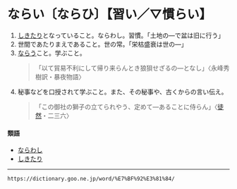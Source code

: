 # ならい〔ならひ〕【習い／▽慣らい】

1. [しきたり](%E3%81%97%E3%81%8D%E3%81%9F%E3%82%8A%EF%BC%88%E4%BB%95%E6%9D%A5%E3%82%8A%EF%BC%8F%E7%82%BA%E6%9D%A5%E3%82%8A%EF%BC%89.md)となっていること。ならわし。習慣。「土地の―で盆は旧に行う」
2. 世間であたりまえであること。世の常。「栄枯盛衰は世の―」
3. [ならう](%E3%81%AA%E3%82%89%E3%81%86%EF%BC%88%E7%BF%92%E3%81%86%EF%BC%8F%E6%85%A3%E3%82%89%E3%81%86%EF%BC%8F%E9%A6%B4%E3%82%89%E3%81%86%EF%BC%89.md)こと。学ぶこと。
    >「以て貿易不利にして帰り来らんとき狼狽せざるの―となし」〈永峰秀樹訳・暴夜物語〉
4. 秘事などを口授されて学ぶこと。また、その秘事や、古くからの言い伝え。
    >「この御社の獅子の立てられやう、定めて―あることに侍らん」〈[徒然](https://dictionary.goo.ne.jp/word/%E5%BE%92%E7%84%B6%E8%8D%89/#jn-148773)・二三六〉
        

#### 類語

-   [ならわし](https://dictionary.goo.ne.jp/word/%E7%BF%92%E3%82%8F%E3%81%97/#jn-165315)
-   [しきたり](https://dictionary.goo.ne.jp/word/%E4%BB%95%E6%9D%A5%E3%82%8A/#jn-94912)

---
`https://dictionary.goo.ne.jp/word/%E7%BF%92%E3%81%84/`
